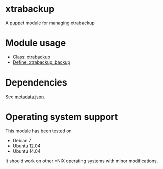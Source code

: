 xtrabackup
==========

A puppet module for managing xtrabackup

# Module usage

* [Class: xtrabackup](manifests/init.pp)
* [Define: xtrabackup::backup](manifests/backup.pp)

# Dependencies

See [metadata.json](metadata.json).

# Operating system support

This module has been tested on

* Debian 7
* Ubuntu 12.04
* Ubuntu 14.04

It should work on other *NIX operating systems with minor modifications.
